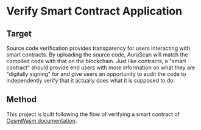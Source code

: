 # Verify Smart Contract Application

## Target
Source code verification provides transparency for users interacting with smart contracts. By uploading the source code, AuraScan will match the compiled code with that on the blockchain. Just like contracts, a "smart contract" should provide end users with more information on what they are "digitally signing" for and give users an opportunity to audit the code to independently verify that it actually does what it is supposed to do.

## Method
This project is built following the flow of verifying a smart contract of [CosmWasm documentation](https://docs.cosmwasm.com/docs/1.0/smart-contracts/verify/).